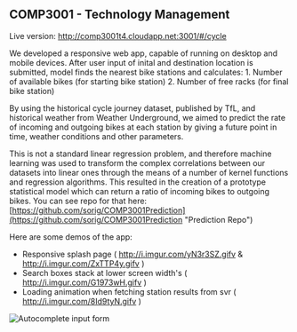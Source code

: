 ##  COMP3001 - Technology Management

Live version:
http://comp3001t4.cloudapp.net:3001/#/cycle

We developed a responsive web app, capable of running on desktop and mobile devices. 
After user input of inital and destination location is submitted, model finds the nearest bike stations and calculates:
	1. Number of available bikes (for starting bike station)
	2. Number of free racks (for final bike station)

By using the historical cycle journey dataset, published by TfL, and historical weather from Weather Underground, we aimed to predict the rate of incoming and outgoing bikes at each station by giving a future point in time, weather conditions and other parameters. 

This is not a standard linear regression problem, and therefore machine learning was used to transform the complex correlations between our datasets into linear ones through the means of a number of kernel functions and regression algorithms. This resulted in the creation of a prototype statistical model which can return a ratio of incoming bikes to outgoing bikes.
You can see repo for that here:
[https://github.com/sorig/COMP3001Prediction](https://github.com/sorig/COMP3001Prediction "Prediction Repo")

Here are some demos of the app:
- Responsive splash page ( http://i.imgur.com/yN3r3SZ.gifv & http://i.imgur.com/ZxTTP4y.gifv )
- Search boxes stack at lower screen width's ( http://i.imgur.com/G1973wH.gifv )
- Loading animation when fetching station results from svr ( http://i.imgur.com/8Id9tyN.gifv )

![Autocomplete input form](https://raw.githubusercontent.com/martol01/bicycleApp/blob/master/inputForm.png)






